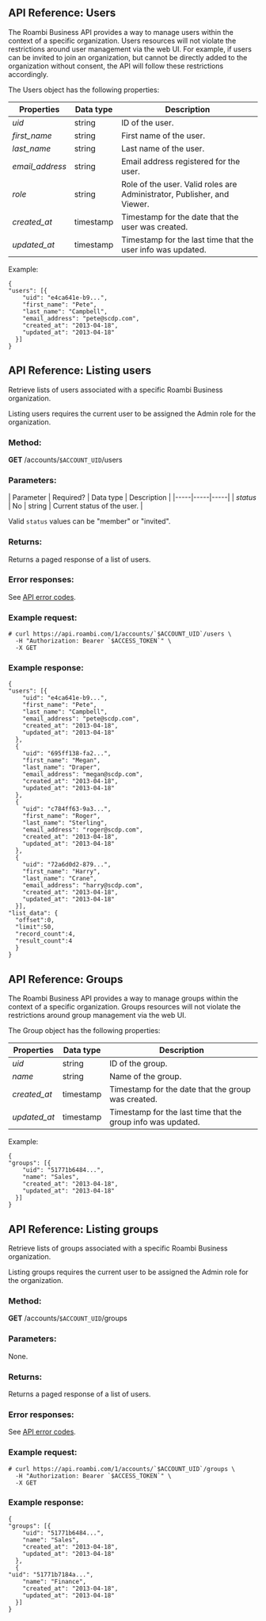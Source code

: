 ## API Reference: Users
The Roambi Business API provides a way to manage users within the context of a specific
organization. Users resources will not violate the restrictions around user management
via the web UI. For example, if users can be invited to join an organization, but
cannot be directly added to the organization without consent, the API will follow
these restrictions accordingly.

The Users object has the following properties:

| Properties | Data type | Description |
|-----|-----|-----|
| *uid* | string | ID of the user. |
| *first_name* | string | First name of the user. |
| *last_name* | string | Last name of the user. |
| *email_address* | string | Email address registered for the user. |
| *role* | string | Role of the user. Valid roles are Administrator, Publisher, and Viewer. |
| *created_at* | timestamp | Timestamp for the date that the user was created. |
| *updated_at* | timestamp | Timestamp for the last time that the user info was updated. |

Example:


```
{
"users": [{
    "uid": "e4ca641e-b9...",
    "first_name": "Pete",
    "last_name": "Campbell",
    "email_address": "pete@scdp.com",
    "created_at": "2013-04-18",
    "updated_at": "2013-04-18"
  }]
}
```


## API Reference: Listing users
Retrieve lists of users associated with a specific Roambi Business organization.

Listing users requires the current user to be assigned the Admin role for the organization.

### Method:

**GET** /accounts/`$ACCOUNT_UID`/users

### Parameters:

| Parameter | Required? | Data type | Description |
|-----|-----|-----|
| *status* | No | string | Current status of the user. |

Valid `status` values can be "member" or "invited".

### Returns:

Returns a paged response of a list of users.

### Error responses:

See <a href="https://support.roambi.com/entries/23851988-API-error-codes" target="_blank">API error codes</a>.

### Example request:


```
# curl https://api.roambi.com/1/accounts/`$ACCOUNT_UID`/users \
  -H "Authorization: Bearer `$ACCESS_TOKEN`" \
  -X GET
```
### Example response:


```
{
"users": [{
    "uid": "e4ca641e-b9...",
    "first_name": "Pete",
    "last_name": "Campbell",
    "email_address": "pete@scdp.com",
    "created_at": "2013-04-18",
    "updated_at": "2013-04-18"
  },
  {
    "uid": "695ff138-fa2...",
    "first_name": "Megan",
    "last_name": "Draper",
    "email_address": "megan@scdp.com",
    "created_at": "2013-04-18",
    "updated_at": "2013-04-18"
  },
  {
    "uid": "c784ff63-9a3...",
    "first_name": "Roger",
    "last_name": "Sterling",
    "email_address": "roger@scdp.com",
    "created_at": "2013-04-18",
    "updated_at": "2013-04-18"
  },
  {
    "uid": "72a6d0d2-879...",
    "first_name": "Harry",
    "last_name": "Crane",
    "email_address": "harry@scdp.com",
    "created_at": "2013-04-18",
    "updated_at": "2013-04-18"
  }],
"list_data": {
  "offset":0,
  "limit":50,
  "record_count":4,
  "result_count":4
  }
}
```



## API Reference: Groups
The Roambi Business API provides a way to manage groups within the context of a specific organization. Groups resources will not violate the restrictions around group management via the web UI.

The Group object has the following properties:

| Properties | Data type | Description |
|-----|-----|-----|
| *uid* | string | ID of the group. |
| *name* | string | Name of the group. |
| *created_at* | timestamp | Timestamp for the date that the group was created. |
| *updated_at* | timestamp | Timestamp for the last time that the group info was updated. |

Example:


```
{
"groups": [{
    "uid": "51771b6484...",
    "name": "Sales",
    "created_at": "2013-04-18",
    "updated_at": "2013-04-18"
  }]
}
```


## API Reference: Listing groups
Retrieve lists of groups associated with a specific Roambi Business organization.

Listing groups requires the current user to be assigned the Admin role for the organization.

### Method:

**GET** /accounts/`$ACCOUNT_UID`/groups

### Parameters:

None.

### Returns:

Returns a paged response of a list of users.

### Error responses:

See <a href="https://support.roambi.com/entries/23851988-API-error-codes">API error codes</a>.

### Example request:


```
# curl https://api.roambi.com/1/accounts/`$ACCOUNT_UID`/groups \
  -H "Authorization: Bearer `$ACCESS_TOKEN`" \
  -X GET
```
### Example response:


```
{
"groups": [{
    "uid": "51771b6484...",
    "name": "Sales",
    "created_at": "2013-04-18",
    "updated_at": "2013-04-18"
  },
  {
"uid": "51771b7184a...",
    "name": "Finance",
    "created_at": "2013-04-18",
    "updated_at": "2013-04-18"
  }]
}
```
